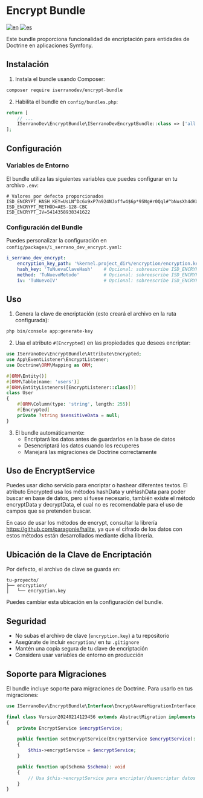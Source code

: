 # Encrypt Bundle
[![en](https://img.shields.io/badge/lang-en-red.svg)](https://github.com/ISerranoDev/Encrypt-Bundle/blob/main/README.en.md)
[![es](https://img.shields.io/badge/lang-es-yellow.svg)](https://github.com/ISerranoDev/Encrypt-Bundle/blob/main/README.md)

Este bundle proporciona funcionalidad de encriptación para entidades de Doctrine en aplicaciones Symfony.

## Instalación

1. Instala el bundle usando Composer:
```bash
composer require iserranodev/encrypt-bundle
```

2. Habilita el bundle en `config/bundles.php`:
```php
return [
    // ...
    ISerranoDev\EncryptBundle\ISerranoDevEncryptBundle::class => ['all' => true],
];
```

## Configuración

### Variables de Entorno

El bundle utiliza las siguientes variables que puedes configurar en tu archivo `.env`:

```env
# Valores por defecto proporcionados
ISD_ENCRYPT_HASH_KEY=UsLN^Dc6x9xP7n924NJoffw4$6p*9SNg#r0Qql#^bNusXh4dKU
ISD_ENCRYPT_METHOD=AES-128-CBC
ISD_ENCRYPT_IV=5414358938341622
```

### Configuración del Bundle

Puedes personalizar la configuración en `config/packages/i_serrano_dev_encrypt.yaml`:

```yaml
i_serrano_dev_encrypt:
    encryption_key_path: '%kernel.project_dir%/encryption/encryption.key'  # Ruta por defecto
    hash_key: 'TuNuevaClaveHash'    # Opcional: sobreescribe ISD_ENCRYPT_HASH_KEY
    method: 'TuNuevoMetodo'         # Opcional: sobreescribe ISD_ENCRYPT_METHOD
    iv: 'TuNuevoIV'                 # Opcional: sobreescribe ISD_ENCRYPT_IV
```

## Uso

1. Genera la clave de encriptación (esto creará el archivo en la ruta configurada):
```bash
php bin/console app:generate-key
```

2. Usa el atributo `#[Encrypted]` en las propiedades que desees encriptar:
```php
use ISerranoDev\EncryptBundle\Attribute\Encrypted;
use App\EventListener\EncryptListener;
use Doctrine\ORM\Mapping as ORM;

#[ORM\Entity()]
#[ORM\Table(name: 'users')]
#[ORM\EntityListeners([EncryptListener::class])]
class User
{
    #[ORM\Column(type: 'string', length: 255)]
    #[Encrypted]
    private ?string $sensitiveData = null;
}
```

3. El bundle automáticamente:
    - Encriptará los datos antes de guardarlos en la base de datos
    - Desencriptará los datos cuando los recuperes
    - Manejará las migraciones de Doctrine correctamente
  
## Uso de EncryptService

Puedes usar dicho servicio para encriptar o hashear diferentes textos.
El atributo Encrypted usa los métodos hashData y unHashData para poder buscar en base de datos, pero si fuese necesario, también existe el método
encryptData y decryptData, el cual no es recomendable para el uso de campos que se pretenden buscar.

En caso de usar los métodos de encrypt, consultar la librería https://github.com/paragonie/halite, ya que el cifrado de los datos con estos métodos están desarrollados mediante dicha librería.

## Ubicación de la Clave de Encriptación

Por defecto, el archivo de clave se guarda en:
```
tu-proyecto/
├── encryption/
│   └── encryption.key
```

Puedes cambiar esta ubicación en la configuración del bundle.

## Seguridad

- No subas el archivo de clave (`encryption.key`) a tu repositorio
- Asegúrate de incluir `encryption/` en tu `.gitignore`
- Mantén una copia segura de tu clave de encriptación
- Considera usar variables de entorno en producción

## Soporte para Migraciones

El bundle incluye soporte para migraciones de Doctrine. Para usarlo en tus migraciones:

```php
use ISerranoDev\EncryptBundle\Interface\EncryptAwareMigrationInterface;

final class Version20240214123456 extends AbstractMigration implements EncryptAwareMigrationInterface
{
    private EncryptService $encryptService;

    public function setEncryptService(EncryptService $encryptService): void
    {
        $this->encryptService = $encryptService;
    }

    public function up(Schema $schema): void
    {
        // Usa $this->encryptService para encriptar/desencriptar datos
    }
}
```

